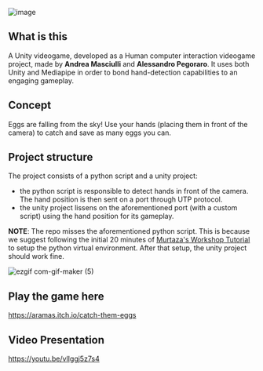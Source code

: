 ![image](https://user-images.githubusercontent.com/32450751/169312352-ed6df610-6867-4cef-9549-5026449c821c.png)

## What is this

A Unity videogame, developed as a Human computer interaction videogame project, made by **Andrea Masciulli** and **Alessandro Pegoraro**. It uses both Unity and Mediapipe in order to bond hand-detection capabilities to an engaging gameplay.

## Concept

Eggs are falling from the sky! Use your hands (placing them in front of the camera) to catch and save as many eggs you can.

## Project structure

The project consists of a python script and a unity project:

- the python script is responsible to detect hands in front of the camera. The hand position is then sent on a port through UTP protocol.
- the unity project lissens on the aforementioned port (with a custom script) using the hand position for its gameplay.

**NOTE**: The repo misses the aforementioned python script. This is because we suggest following the initial 20 minutes of [Murtaza's Workshop Tutorial](https://www.youtube.com/watch?v=RQ-2JWzNc6k) to setup the python virtual environment. After that setup, the unity project should work fine.

![ezgif com-gif-maker (5)](https://user-images.githubusercontent.com/32450751/195997362-246ebc35-81b7-4781-8a55-e6f7472c40af.gif)

## Play the game here
https://aramas.itch.io/catch-them-eggs

## Video Presentation
https://youtu.be/vlIggj5z7s4



